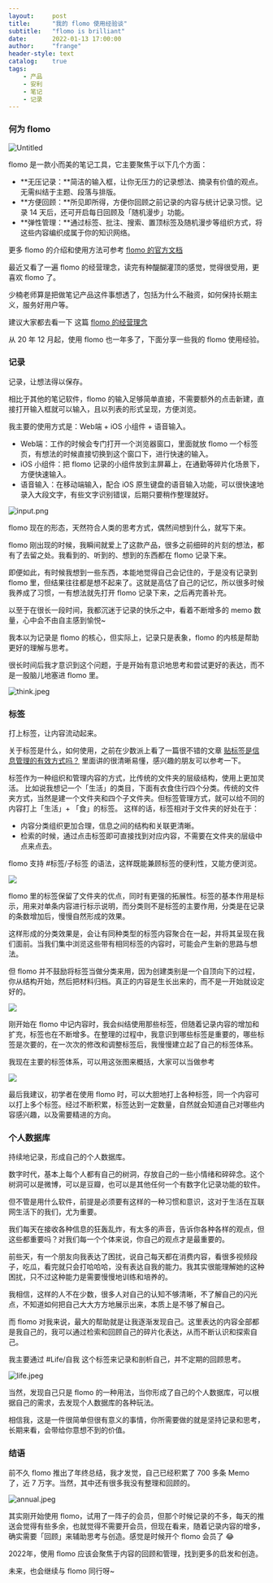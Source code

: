 ```yaml
---
layout:     post
title:      "我的 flomo 使用经验谈"
subtitle:   "flomo is brilliant"
date:       2022-01-13 17:00:00
author:     "frange"
header-style: text
catalog:    true
tags:
    - 产品
    - 安利
    - 笔记
    - 记录
---
```


### 何为 flomo

![Untitled](/img/my-flomo-experience/flomo-introduce.png)

flomo 是一款小而美的笔记工具，它主要聚焦于以下几个方面：

- **无压记录：**简洁的输入框，让你无压力的记录想法、摘录有价值的观点。无需纠结于主题、段落与排版。
- **方便回顾：**所见即所得，方便你回顾之前记录的内容与统计记录习惯。记录 14 天后，还可开启每日回顾及「随机漫步」功能。
- **弹性管理：**通过标签、批注、搜索、置顶标签及随机漫步等组织方式，将这些内容编织成属于你的知识网络。

更多 flomo 的介绍和使用方法可参考 [flomo 的官方文档](https://help.flomoapp.com/)

最近又看了一遍 flomo 的经营理念，读完有种醍醐灌顶的感觉，觉得很受用，更喜欢 flomo 了。

少楠老师算是把做笔记产品这件事想透了，包括为什么不融资，如何保持长期主义，服务好用户等。

建议大家都去看一下 这篇 [flomo 的经营理念](https://help.flomoapp.com/about-us/about-us/company-concept.html)

从 20 年 12 月起，使用 flomo 也一年多了，下面分享一些我的 flomo 使用经验。

### 记录

记录，让想法得以保存。

相比于其他的笔记软件，flomo 的输入足够简单直接，不需要额外的点击新建，直接打开输入框就可以输入，且以列表的形式呈现，方便浏览。

我主要的使用方式是：Web端 + iOS 小组件 + 语音输入。

- Web端：工作的时候会专门打开一个浏览器窗口，里面就放 flomo 一个标签页，有想法的时候直接切换到这个窗口下，进行快速的输入。
- iOS 小组件：把 flomo 记录的小组件放到主屏幕上，在通勤等碎片化场景下，方便快速输入。
- 语音输入：在移动端输入，配合 iOS 原生键盘的语音输入功能，可以很快速地录入大段文字，有些文字识别错误，后期只要稍作整理就好。

![input.png](/img/my-flomo-experience/input.png)

flomo 现在的形态，天然符合人类的思考方式，偶然间想到什么，就写下来。

flomo 刚出现的时候，我瞬间就爱上了这款产品，很多之前细碎的片刻的想法，都有了去留之处。我看到的、听到的、想到的东西都在 flomo 记录下来。

即便如此，有时候我想到一些东西，本能地觉得自己会记住的，于是没有记录到 flomo 里，但结果往往都是想不起来了。这就是高估了自己的记忆，所以很多时候我养成了习惯，一有想法就先打开 flomo 记录下来，之后再完善补充。

以至于在很长一段时间，我都沉迷于记录的快乐之中，看着不断增多的 memo 数量，心中会不由自主感到愉悦~

我本以为记录是 flomo 的核心，但实际上，记录只是表象，flomo 的内核是帮助更好的理解与思考。

很长时间后我才意识到这个问题，于是开始有意识地思考和尝试更好的表达，而不是一股脑儿地塞进 flomo 里。

![think.jpeg](/img/my-flomo-experience/think.jpeg)

### 标签

打上标签，让内容流动起来。

关于标签是什么，如何使用，之前在少数派上看了一篇很不错的文章 [贴标签是信息管理的有效方式吗？](https://sspai.com/post/65037) 里面讲的很清晰易懂，感兴趣的朋友可以参考一下。

标签作为一种组织和管理内容的方式，比传统的文件夹的层级结构，使用上更加灵活。
比如说我想记一个「生活」的类目，下面有衣食住行四个分类。传统的文件夹方式，当然是建一个文件夹和四个子文件夹。但标签管理方式，就可以给不同的内容打上「生活」+ 「食」的标签。
这样的话，标签相对于文件夹的好处在于：
- 内容分类组织更加合理，信息之间的结构和关联更清晰。
- 检索的时候，通过点击标签即可直接找到对应内容，不需要在文件夹的层级中点来点去。

flomo 支持 #标签/子标签 的语法，这样既能兼顾标签的便利性，又能方便浏览。

![](/img/my-flomo-experience/tag.png)

flomo 里的标签保留了文件夹的优点，同时有更强的拓展性。标签的基本作用是标示，用来对单条内容进行标示说明，而分类则不是标签的主要作用，分类是在记录的条数增加后，慢慢自然形成的效果。

这样形成的分类效果是，会让有同种类型的标签内容聚合在一起，并将其呈现在我们面前。当我们集中浏览这些带有相同标签的内容时，可能会产生新的思路与想法。

但 flomo 并不鼓励将标签当做分类来用，因为创建类别是一个自顶向下的过程，你从结构开始，然后把材料归档。真正的内容是生长出来的，而不是一开始就设定好的。

![](/img/my-flomo-experience/structure.jpeg)

刚开始在 flomo 中记内容时，我会纠结使用那些标签，但随着记录内容的增加和扩充，标签也在不断增多。在整理的过程中，我意识到哪些标签是重要的，哪些标签是次要的，在一次次的修改和调整标签后，我慢慢建立起了自己的标签体系。

我现在主要的标签体系，可以用这张图来概括，大家可以当做参考

![](/img/my-flomo-experience/navigation.png)

最后我建议，初学者在使用 flomo 时，可以大胆地打上各种标签，同一个内容可以打上多个标签。经过不断积累，标签达到一定数量，自然就会知道自己对哪些内容感兴趣，以及需要精进的方向。

### 个人数据库

持续地记录，形成自己的个人数据库。

数字时代，基本上每个人都有自己的树洞，存放自己的一些小情绪和碎碎念。这个树洞可以是微博，可以是豆瓣，也可以是其他任何一个有数字化记录功能的软件。

但不管是用什么软件，前提是必须要有这样的一种习惯和意识，这对于生活在互联网生活下的我们，尤为重要。

我们每天在接收各种信息的狂轰乱炸，有太多的声音，告诉你各种各样的观点，但这些都重要吗？对我们每一个个体来说，你自己的观点才是最重要的。

前些天，有一个朋友向我表达了困扰，说自己每天都在消费内容，看很多视频段子，吃瓜，看完就只会打哈哈哈，没有表达自我的能力。我其实很能理解她的这种困扰，只不过这种能力是需要慢慢地训练和培养的。

我相信，这样的人不在少数，很多人对自己的认知不够清晰，不了解自己的闪光点，不知道如何把自己大大方方地展示出来，本质上是不够了解自己。

而 flomo 对我来说，最大的帮助就是让我逐渐发现自己。这里表达的内容全部都是我自己的，我可以通过检索和回顾自己的碎片化表达，从而不断认识和探索自己。

我主要通过 #Life/自我 这个标签来记录和剖析自己，并不定期的回顾思考。

![life.jpeg](/img/my-flomo-experience/life.jpeg)

当然，发现自己只是 flomo 的一种用法，当你形成了自己的个人数据库，可以根据自己的需求，去发现个人数据库的各种玩法。

相信我，这是一件很简单但很有意义的事情，你所需要做的就是坚持记录和思考，长期来看，会带给你意想不到的价值。

### 结语

前不久 flomo 推出了年终总结，我才发觉，自己已经积累了 700 多条 Memo 了，近 7 万字。当然，其中还有很多我没有整理和回顾的。

![annual.jpeg](/img/my-flomo-experience/annual.jpeg)

其实刚开始使用 flomo，试用了一阵子的会员，但那个时候记录的不多，每天的推送会觉得有些多余，也就觉得不需要开会员，但现在看来，随着记录内容的增多，确实需要「回顾」来辅助思考与创造。感觉是时候开个 flomo 会员了 😂

2022年，使用 flomo 应该会聚焦于内容的回顾和管理，找到更多的启发和创造。

未来，也会继续与 flomo 同行呀~
